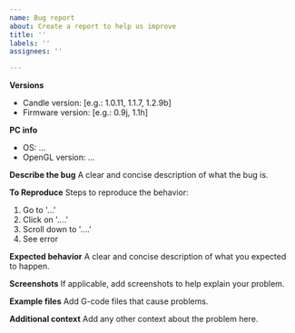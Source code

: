 ```yaml
---
name: Bug report
about: Create a report to help us improve
title: ''
labels: ''
assignees: ''

---
```


**Versions**
 - Candle version: [e.g.: 1.0.11, 1.1.7, 1.2.9b]
 - Firmware version: [e.g.: 0.9j, 1.1h]

**PC info**
- OS: …
- OpenGL version: ...

**Describe the bug**
A clear and concise description of what the bug is.

**To Reproduce**
Steps to reproduce the behavior:
1. Go to '...'
2. Click on '....'
3. Scroll down to '....'
4. See error

**Expected behavior**
A clear and concise description of what you expected to happen.

**Screenshots**
If applicable, add screenshots to help explain your problem.

**Example files**
Add G-code files that cause problems.

**Additional context**
Add any other context about the problem here.
